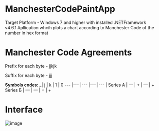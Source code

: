 # ManchesterCodePaintApp
Target Platform - Windows 7  and higher with installed .NETFramework v4.6.1
Apllication whcih plots a chart according to Manchester Code of the number in hex format

# Manchester Code Agreements
Prefix for each byte - jjkjk

Suffix for each byte - jjj

**Symbols codes:**
_| j | k | 1 | 0 
--- |--- |--- |--- |--- |
Series А	| —	| + |	— |	+
Series Б |	—	| —	| +	| +

# Interface
![image](https://user-images.githubusercontent.com/57034720/138598145-c11a4712-83fa-4b79-a883-678e6325530e.png)

